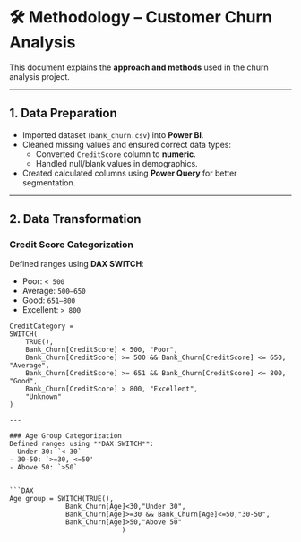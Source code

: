 # 🛠️ Methodology – Customer Churn Analysis

This document explains the **approach and methods** used in the churn analysis project.

---

## 1. Data Preparation
- Imported dataset (`bank_churn.csv`) into **Power BI**.
- Cleaned missing values and ensured correct data types:
  - Converted `CreditScore` column to **numeric**.
  - Handled null/blank values in demographics.
- Created calculated columns using **Power Query** for better segmentation.

---

## 2. Data Transformation
### Credit Score Categorization
Defined ranges using **DAX SWITCH**:
- Poor: `< 500`
- Average: `500–650`
- Good: `651–800`
- Excellent: `> 800`

```DAX
CreditCategory =
SWITCH(
    TRUE(),
    Bank_Churn[CreditScore] < 500, "Poor",
    Bank_Churn[CreditScore] >= 500 && Bank_Churn[CreditScore] <= 650, "Average",
    Bank_Churn[CreditScore] >= 651 && Bank_Churn[CreditScore] <= 800, "Good",
    Bank_Churn[CreditScore] > 800, "Excellent",
    "Unknown"
)

---

### Age Group Categorization
Defined ranges using **DAX SWITCH**:
- Under 30: `< 30`
- 30-50: `>=30, <=50'
- Above 50: `>50`


```DAX
Age group = SWITCH(TRUE(),
              Bank_Churn[Age]<30,"Under 30",
              Bank_Churn[Age]>=30 && Bank_Churn[Age]<=50,"30-50",
              Bank_Churn[Age]>50,"Above 50"
                            )

